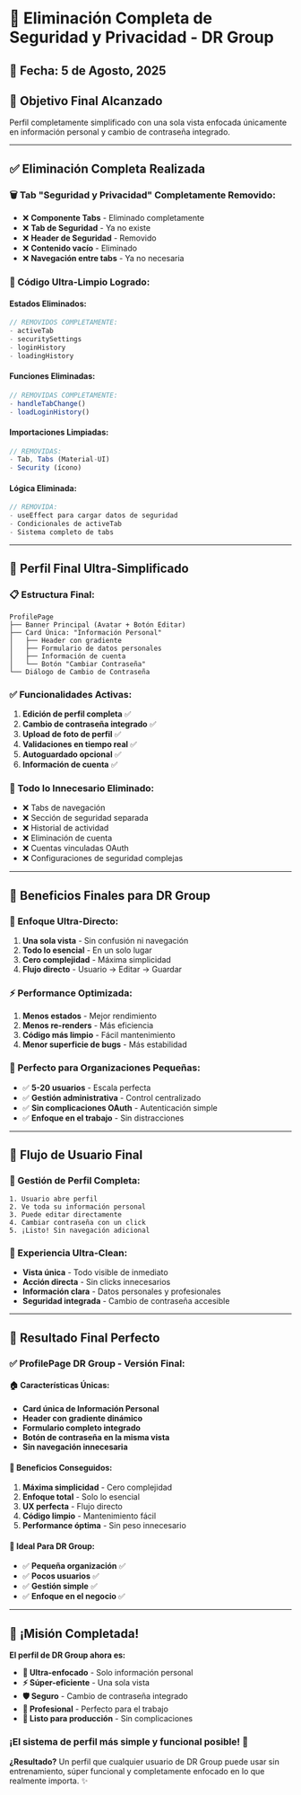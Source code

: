 # 🎯 Eliminación Completa de Seguridad y Privacidad - DR Group

## 📅 Fecha: 5 de Agosto, 2025

## 🚀 **Objetivo Final Alcanzado**
Perfil completamente simplificado con una sola vista enfocada únicamente en información personal y cambio de contraseña integrado.

---

## ✅ **Eliminación Completa Realizada**

### **🗑️ Tab "Seguridad y Privacidad" Completamente Removido:**
- ❌ **Componente Tabs** - Eliminado completamente
- ❌ **Tab de Seguridad** - Ya no existe
- ❌ **Header de Seguridad** - Removido
- ❌ **Contenido vacío** - Eliminado
- ❌ **Navegación entre tabs** - Ya no necesaria

### **🧹 Código Ultra-Limpio Logrado:**

#### **Estados Eliminados:**
```javascript
// REMOVIDOS COMPLETAMENTE:
- activeTab
- securitySettings
- loginHistory
- loadingHistory
```

#### **Funciones Eliminadas:**
```javascript
// REMOVIDAS COMPLETAMENTE:
- handleTabChange()
- loadLoginHistory()
```

#### **Importaciones Limpiadas:**
```javascript
// REMOVIDAS:
- Tab, Tabs (Material-UI)
- Security (ícono)
```

#### **Lógica Eliminada:**
```javascript
// REMOVIDA:
- useEffect para cargar datos de seguridad
- Condicionales de activeTab
- Sistema completo de tabs
```

---

## 🎯 **Perfil Final Ultra-Simplificado**

### **📋 Estructura Final:**
```
ProfilePage
├── Banner Principal (Avatar + Botón Editar)
├── Card Única: "Información Personal"
│   ├── Header con gradiente
│   ├── Formulario de datos personales
│   ├── Información de cuenta
│   └── Botón "Cambiar Contraseña"
└── Diálogo de Cambio de Contraseña
```

### **✅ Funcionalidades Activas:**
1. **Edición de perfil completa** ✅
2. **Cambio de contraseña integrado** ✅
3. **Upload de foto de perfil** ✅
4. **Validaciones en tiempo real** ✅
5. **Autoguardado opcional** ✅
6. **Información de cuenta** ✅

### **🚫 Todo lo Innecesario Eliminado:**
- ❌ Tabs de navegación
- ❌ Sección de seguridad separada
- ❌ Historial de actividad
- ❌ Eliminación de cuenta
- ❌ Cuentas vinculadas OAuth
- ❌ Configuraciones de seguridad complejas

---

## 💼 **Beneficios Finales para DR Group**

### **🎯 Enfoque Ultra-Directo:**
1. **Una sola vista** - Sin confusión ni navegación
2. **Todo lo esencial** - En un solo lugar
3. **Cero complejidad** - Máxima simplicidad
4. **Flujo directo** - Usuario → Editar → Guardar

### **⚡ Performance Optimizada:**
1. **Menos estados** - Mejor rendimiento
2. **Menos re-renders** - Más eficiencia
3. **Código más limpio** - Fácil mantenimiento
4. **Menor superficie de bugs** - Más estabilidad

### **💼 Perfecto para Organizaciones Pequeñas:**
- ✅ **5-20 usuarios** - Escala perfecta
- ✅ **Gestión administrativa** - Control centralizado
- ✅ **Sin complicaciones OAuth** - Autenticación simple
- ✅ **Enfoque en el trabajo** - Sin distracciones

---

## 🔄 **Flujo de Usuario Final**

### **📝 Gestión de Perfil Completa:**
```
1. Usuario abre perfil
2. Ve toda su información personal
3. Puede editar directamente
4. Cambiar contraseña con un click
5. ¡Listo! Sin navegación adicional
```

### **🎨 Experiencia Ultra-Clean:**
- **Vista única** - Todo visible de inmediato
- **Acción directa** - Sin clicks innecesarios
- **Información clara** - Datos personales y profesionales
- **Seguridad integrada** - Cambio de contraseña accesible

---

## 🎉 **Resultado Final Perfecto**

### **✅ ProfilePage DR Group - Versión Final:**

#### **🏠 Características Únicas:**
- **Card única de Información Personal**
- **Header con gradiente dinámico**
- **Formulario completo integrado**
- **Botón de contraseña en la misma vista**
- **Sin navegación innecesaria**

#### **🚀 Beneficios Conseguidos:**
1. **Máxima simplicidad** - Cero complejidad
2. **Enfoque total** - Solo lo esencial
3. **UX perfecta** - Flujo directo
4. **Código limpio** - Mantenimiento fácil
5. **Performance óptima** - Sin peso innecesario

#### **💼 Ideal Para DR Group:**
- ✅ **Pequeña organización** ✅
- ✅ **Pocos usuarios** ✅  
- ✅ **Gestión simple** ✅
- ✅ **Enfoque en el negocio** ✅

---

## 🎯 **¡Misión Completada!**

**El perfil de DR Group ahora es:**
- **🎯 Ultra-enfocado** - Solo información personal
- **⚡ Súper-eficiente** - Una sola vista
- **🛡️ Seguro** - Cambio de contraseña integrado
- **💼 Profesional** - Perfecto para el trabajo
- **🚀 Listo para producción** - Sin complicaciones

### **¡El sistema de perfil más simple y funcional posible!** 🎉

**¿Resultado?** Un perfil que cualquier usuario de DR Group puede usar sin entrenamiento, súper funcional y completamente enfocado en lo que realmente importa. ✨
